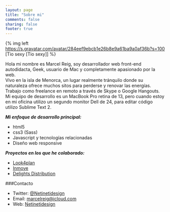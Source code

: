 ```yaml
---
layout: page
title: "Sobre mi"
comments: false
sharing: false
footer: true
---
```



{% img left https://s.gravatar.com/avatar/284eef9ebcb1e26b8e9a61ba9a0af36b?s=100 [Tio sexy [Tio sexy]] %}


Hola mi nombre es Marcel Reig, soy desarrollador web front-end autodidacta, Geek, usuario de Mac y completamente apasionado por la web.<br>
Vivo en la isla de Menorca, un lugar realmente tránquilo donde su naturaleza ofrece muchos sitos para perderse y renovar las energías.<br>
Trabajo como freelance en remoto a través de Skype o Google Hangouts.<br>
Mi equipo de desarrollo es un MacBook Pro retina de 13, pero cuando estoy en mi oficina utilizo un segundo monitor Dell de 24, para editar código utilizo Sublime Text 2.<br>

___Mi enfoque de desarrollo principal:___

+ html5
+ css3 (Sass)
+ Javascript y tecnologías relacionadas
+ Diseño web responsive

___Proyectos en los que he colaborado:___

+ [Look4plan](http://www.look4plan.com/)
+ [Inmove](http://www.inmove.co/)
+ [Delights Distribution](http://www.delightsdistribution.com/)

###Contacto

+ Twitter: [@Netinetidesign](https://twitter.com/Netinetidesign)
+ Email: marcelreig@icloud.com
+ Web: [Netinetidesign](http://www.netinetidesign.com/)


